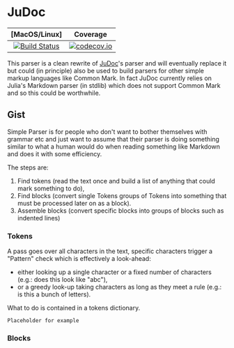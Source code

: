 # JuDoc

[MacOS/Linux] | Coverage
:-----------: | :------:
[![Build Status](https://travis-ci.org/tlienart/SimpleParser.jl.svg?branch=master)](https://travis-ci.org/tlienart/SimpleParser.jl) | [![codecov.io](http://codecov.io/github/tlienart/SimpleParser.jl/coverage.svg?branch=master)](http://codecov.io/github/tlienart/SimpleParser?branch=master)

This parser is a clean rewrite of [JuDoc](https://github.com/tlienart/JuDoc.jl)'s parser and will eventually replace it but could (in principle) also be used to build parsers for other simple markup languages like Common Mark.
In fact JuDoc currently relies on Julia's Markdown parser (in stdlib) which does not support Common Mark and so this could be worthwhile.

## Gist

Simple Parser is for people who don't want to bother themselves with grammar etc and just want to assume that their parser is doing something similar to what a human would do when reading something like Markdown and does it with some efficiency.

The steps are:

1. Find tokens (read the text once and build a list of anything that could mark something to do),
1. Find blocks (convert single Tokens groups of Tokens into something that must be processed later on as a block).
1. Assemble blocks (convert specific blocks into groups of blocks such as indented lines)

### Tokens

A pass goes over all characters in the text, specific characters trigger a "Pattern" check which is effectively a look-ahead:
- either looking up a single character or a fixed number of characters (e.g.: does this look  like "abc"),
- or a greedy look-up taking characters as long as they meet a rule (e.g.: is this a bunch of letters).

What to do is contained in a tokens dictionary.

```
Placeholder for example
```

### Blocks

